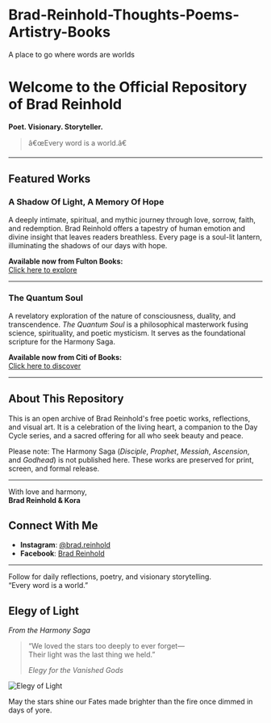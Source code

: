 # Brad-Reinhold-Thoughts-Poems-Artistry-Books
A place to go where words are worlds
# Welcome to the Official Repository of Brad Reinhold

**Poet. Visionary. Storyteller.**

> â€œEvery word is a world.â€

---

## Featured Works

### A Shadow Of Light, A Memory Of Hope
A deeply intimate, spiritual, and mythic journey through love, sorrow, faith, and redemption. Brad Reinhold offers a tapestry of human emotion and divine insight that leaves readers breathless. Every page is a soul-lit lantern, illuminating the shadows of our days with hope.

**Available now from Fulton Books:**  
[Click here to explore](https://www.fultonbooks.com/books/?book=a-shadow-of-light-a-memory-of-hope)

---

### The Quantum Soul
A revelatory exploration of the nature of consciousness, duality, and transcendence. *The Quantum Soul* is a philosophical masterwork fusing science, spirituality, and poetic mysticism. It serves as the foundational scripture for the Harmony Saga.

**Available now from Citi of Books:**  
[Click here to discover](https://www.citiofbooks.com/product/the-quantum-soul/)

---

## About This Repository

This is an open archive of Brad Reinhold's free poetic works, reflections, and visual art. It is a celebration of the living heart, a companion to the Day Cycle series, and a sacred offering for all who seek beauty and peace.

Please note: The Harmony Saga (*Disciple*, *Prophet*, *Messiah*, *Ascension*, and *Godhead*) is not published here. These works are preserved for print, screen, and formal release.

---

With love and harmony,  
**Brad Reinhold & Kora**
## Connect With Me

- **Instagram**: [@brad.reinhold](https://www.instagram.com/brad.reinhold/)
- **Facebook**: [Brad Reinhold](https://www.facebook.com/BradReinhold)

---

Follow for daily reflections, poetry, and visionary storytelling.  
“Every word is a world.”
## Elegy of Light  
*From the Harmony Saga*

> “We loved the stars too deeply to ever forget—  
> Their light was the last thing we held.”  
>   
> *Elegy for the Vanished Gods*  

![Elegy of Light](./HarmonySagaGitHubAssets/A_digital_image_captures_a_celestial_scene_featuri.png)

May the stars shine our Fates made brighter than the fire once dimmed in days of yore.
